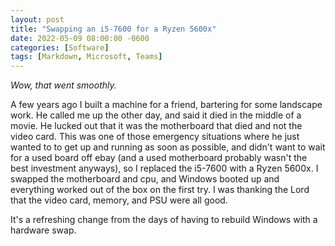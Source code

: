 ```yaml
---
layout: post
title: "Swapping an i5-7600 for a Ryzen 5600x"
date: 2022-05-09 08:00:00 -0600
categories: [Software]
tags: [Markdown, Microsoft, Teams]
---
```


*Wow, that went smoothly.*

A few years ago I built a machine for a friend, bartering for some landscape work. He called me up the other day, and said it died in the middle of a movie. He lucked out that it was the motherboard that died and not the video card. This was one of those emergency situations where he just wanted to to get up and running as soon as possible, and didn't want to wait for a used board off ebay (and a used motherboard probably wasn't the best investment anyways), so I replaced the i5-7600 with a Ryzen 5600x. I swapped the motherboard and cpu, and Windows booted up and everything worked out of the box on the first try. I was thanking the Lord that the video card, memory, and PSU were all good.

It's a refreshing change from the days of having to rebuild Windows with a hardware swap.

